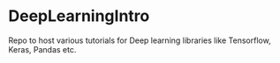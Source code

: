 # DeepLearningIntro

Repo to host various tutorials for Deep learning libraries like Tensorflow, Keras, Pandas etc.
